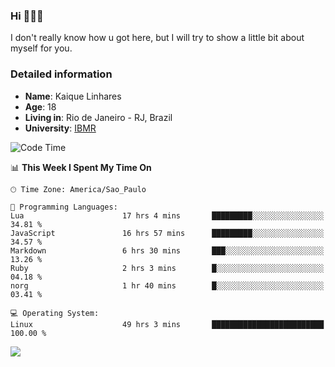 ### Hi 🙋🏽‍♂️

I don't really know how u got here, but I will try to show a little bit about myself for you.

### Detailed information

* **Name**: Kaique Linhares
* **Age**: 18
* **Living in**: Rio  de Janeiro - RJ, Brazil
* **University**: [IBMR](https://www.ibmr.br/)

<!--START_SECTION:waka-->
![Code Time](http://img.shields.io/badge/Code%20Time-572%20hrs%2057%20mins-blue)

📊 **This Week I Spent My Time On** 

```text
🕑︎ Time Zone: America/Sao_Paulo

💬 Programming Languages: 
Lua                      17 hrs 4 mins       █████████░░░░░░░░░░░░░░░░   34.81 % 
JavaScript               16 hrs 57 mins      █████████░░░░░░░░░░░░░░░░   34.57 % 
Markdown                 6 hrs 30 mins       ███░░░░░░░░░░░░░░░░░░░░░░   13.26 % 
Ruby                     2 hrs 3 mins        █░░░░░░░░░░░░░░░░░░░░░░░░   04.18 % 
norg                     1 hr 40 mins        █░░░░░░░░░░░░░░░░░░░░░░░░   03.41 % 

💻 Operating System: 
Linux                    49 hrs 3 mins       █████████████████████████   100.00 % 
```


<!--END_SECTION:waka-->

<a href="https://www.linkedin.com/in/kaique-linhares-25a840208/"  target="_blank"><img src="https://img.shields.io/badge/-LinkedIn-%230077B5?style=for-the-badge&logo=linkedin&logoColor=white" target="_blank"></a>
